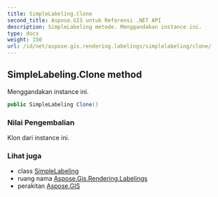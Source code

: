```yaml
---
title: SimpleLabeling.Clone
second_title: Aspose.GIS untuk Referensi .NET API
description: SimpleLabeling metode. Menggandakan instance ini.
type: docs
weight: 150
url: /id/net/aspose.gis.rendering.labelings/simplelabeling/clone/
---
```

## SimpleLabeling.Clone method

Menggandakan instance ini.

```csharp
public SimpleLabeling Clone()
```

### Nilai Pengembalian

Klon dari instance ini.

### Lihat juga

* class [SimpleLabeling](../)
* ruang nama [Aspose.Gis.Rendering.Labelings](../../simplelabeling/)
* perakitan [Aspose.GIS](../../../)


